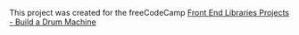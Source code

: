 This project was created for the freeCodeCamp [Front End Libraries Projects - Build a Drum Machine](https://learn.freecodecamp.org/front-end-libraries/front-end-libraries-projects/build-a-drum-machine)